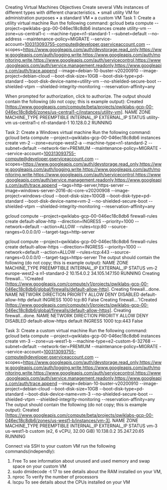Creating Virtual Machines
Objectives
Create several VMs instances of different types with different characteristics.
•	small utility VM for administration purposes 
•	a standard VM 
•	a custom VM
Task 1: Create a utility virtual machine
Run the following command:
gcloud beta compute --project=qwiklabs-gcp-00-046ec18c8db6 instances create utility-vm --zone=us-central1-c --machine-type=n1-standard-1 --subnet=default --no-address --maintenance-policy=MIGRATE --service-account=100313093755-compute@developer.gserviceaccount.com --scopes=https://www.googleapis.com/auth/devstorage.read_only,https://www.googleapis.com/auth/logging.write,https://www.googleapis.com/auth/monitoring.write,https://www.googleapis.com/auth/servicecontrol,https://www.googleapis.com/auth/service.management.readonly,https://www.googleapis.com/auth/trace.append --image=debian-10-buster-v20200910 --image-project=debian-cloud --boot-disk-size=10GB --boot-disk-type=pd-standard --boot-disk-device-name=utility-vm --no-shielded-secure-boot --shielded-vtpm --shielded-integrity-monitoring --reservation-affinity=any

When prompted for authorization, click to authorize.
The output should contain the following (do not copy; this is example output):
Created [https://www.googleapis.com/compute/beta/projects/qwiklabs-gcp-00-046ec18c8db6/zones/us-central1-c/instances/utility-vm].
NAME        ZONE           MACHINE_TYPE   PREEMPTIBLE  INTERNAL_IP  EXTERNAL_IP  STATUS
utility-vm  us-central1-c  n1-standard-1               10.128.0.2               RUNNING

Task 2: Create a Windows virtual machine
Run the following command:
gcloud beta compute --project=qwiklabs-gcp-00-046ec18c8db6 instances create vm-2 --zone=europe-west2-a --machine-type=n1-standard-2 --subnet=default --network-tier=PREMIUM --maintenance-policy=MIGRATE --service-account=100313093755-compute@developer.gserviceaccount.com --scopes=https://www.googleapis.com/auth/devstorage.read_only,https://www.googleapis.com/auth/logging.write,https://www.googleapis.com/auth/monitoring.write,https://www.googleapis.com/auth/servicecontrol,https://www.googleapis.com/auth/service.management.readonly,https://www.googleapis.com/auth/trace.append --tags=http-server,https-server --image=windows-server-2016-dc-core-v20200908 --image-project=windows-cloud --boot-disk-size=100GB --boot-disk-type=pd-standard --boot-disk-device-name=vm-2 --no-shielded-secure-boot --shielded-vtpm --shielded-integrity-monitoring --reservation-affinity=any

gcloud compute --project=qwiklabs-gcp-00-046ec18c8db6 firewall-rules create default-allow-http --direction=INGRESS --priority=1000 --network=default --action=ALLOW --rules=tcp:80 --source-ranges=0.0.0.0/0 --target-tags=http-server

gcloud compute --project=qwiklabs-gcp-00-046ec18c8db6 firewall-rules create default-allow-https --direction=INGRESS --priority=1000 --network=default --action=ALLOW --rules=tcp:443 --source-ranges=0.0.0.0/0 --target-tags=https-server
The output should contain the following (do not copy; this is example output):
NAME  ZONE            MACHINE_TYPE   PREEMPTIBLE  INTERNAL_IP  EXTERNAL_IP     STATUS
vm-2  europe-west2-a  n1-standard-2               10.154.0.2   34.105.147.150  RUNNING
Creating firewall...⠹Created [https://www.googleapis.com/compute/v1/projects/qwiklabs-gcp-00-046ec18c8db6/global/firewalls/default-allow-http].
Creating firewall...done.
NAME                NETWORK  DIRECTION  PRIORITY  ALLOW   DENY  DISABLED
default-allow-http  default  INGRESS    1000      tcp:80        False
Creating firewall...⠹Created [https://www.googleapis.com/compute/v1/projects/qwiklabs-gcp-00-046ec18c8db6/global/firewalls/default-allow-https].
Creating firewall...done.
NAME                 NETWORK  DIRECTION  PRIORITY  ALLOW    DENY  DISABLED
default-allow-https  default  INGRESS    1000      tcp:443        False

Task 3: Create a custom virtual machine
Run the following command:
gcloud beta compute --project=qwiklabs-gcp-00-046ec18c8db6 instances create vm-3 --zone=us-west1-b --machine-type=e2-custom-6-32768 --subnet=default --network-tier=PREMIUM --maintenance-policy=MIGRATE --service-account=100313093755-compute@developer.gserviceaccount.com --scopes=https://www.googleapis.com/auth/devstorage.read_only,https://www.googleapis.com/auth/logging.write,https://www.googleapis.com/auth/monitoring.write,https://www.googleapis.com/auth/servicecontrol,https://www.googleapis.com/auth/service.management.readonly,https://www.googleapis.com/auth/trace.append --image=debian-10-buster-v20200910 --image-project=debian-cloud --boot-disk-size=10GB --boot-disk-type=pd-standard --boot-disk-device-name=vm-3 --no-shielded-secure-boot --shielded-vtpm --shielded-integrity-monitoring --reservation-affinity=any
The output should contain the following (do not copy; this is example output):
Created [https://www.googleapis.com/compute/beta/projects/qwiklabs-gcp-00-046ec18c8db6/zones/us-west1-b/instances/vm-3].
NAME  ZONE        MACHINE_TYPE           PREEMPTIBLE INTERNAL_IP  EXTERNAL_IP  STATUS
vm-3  us-west1-b  custom
 		   (e2, 6 vCPU, 32.00 GiB)            10.138.0.2   35.247.20.65 RUNNING

Connect via SSH to your custom VM
run the following commands(independly):
1.	Free To see information about unused and used memory and swap space on your custom VM
2.	sudo dmidecode -t 17 to see details about the RAM installed on your VM,
3.	nproc To verify the number of processors
4.	lscpu To see details about the CPUs installed on your VM
